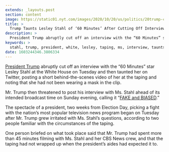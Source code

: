 ```yaml
--- 
extends: _layouts.post 
section: content 
image: https://static01.nyt.com/images/2020/10/20/us/politics/20trump-cbs1/20trump-cbs1-facebookJumbo.jpg 
title: > 
  Trump Taunts Lesley Stahl of ‘60 Minutes’ After Cutting Off Interview 
description: > 
  President Trump abruptly cut off an interview with the “60 Minutes” star Lesley Stahl at the White House on Tuesday and then taunted her on Twitter, posting a short behind-the-scenes video of her at the taping and noting that she had not been wearing a mask in the clip.Mr. Trump then threatened to post his interview with Ms. Stahl ahead of its intended broadcast time on Sunday evening, calling it “FAKE and BIASED.”The spectacle of a president, two weeks from Election Day, picking a fight with the nation’s most popular television news program began on Tuesday after Mr. Trump grew irritated with Ms. Stahl’s questions, according to two people familiar with the circumstances of the taping.One person briefed on what took place said that Mr. Trump had spent more than 45 minutes filming with Ms. Stahl and her CBS News crew, and that the taping had not wrapped up when the president’s aides had expected it to. 
keywords: > 
  stahl, trump, president, white, lesley, taping, ms, interview, taunts, wrapped, cutting, 60, mr, minutes 
date: 1603244346.3806334 
--- 
```

<div><p class="css-158dogj evys1bk0"><a class="css-1g7m0tk" href="https://www.nytimes.com/interactive/2020/us/elections/donald-trump.html" title="">President Trump</a> abruptly cut off an interview with the &#8220;60 Minutes&#8221; star Lesley Stahl at the White House on Tuesday and then taunted her on Twitter, posting a short behind-the-scenes video of her at the taping and noting that she had not been wearing a mask in the clip.</p><p class="css-158dogj evys1bk0">Mr. Trump then threatened to post his interview with Ms. Stahl ahead of its intended broadcast time on Sunday evening, calling it &#8220;<a class="css-1g7m0tk" href="https://twitter.com/realDonaldTrump/status/1318675787973840896" title="" rel="noopener noreferrer" target="_blank">FAKE and BIASED</a>.&#8221;</p><p class="css-158dogj evys1bk0">The spectacle of a president, two weeks from Election Day, picking a fight with the nation&#8217;s most popular television news program began on Tuesday after Mr. Trump grew irritated with Ms. Stahl&#8217;s questions, according to two people familiar with the circumstances of the taping.</p><p class="css-158dogj evys1bk0">One person briefed on what took place said that Mr. Trump had spent more than 45 minutes filming with Ms. Stahl and her CBS News crew, and that the taping had not wrapped up when the president&#8217;s aides had expected it to.</p></div>